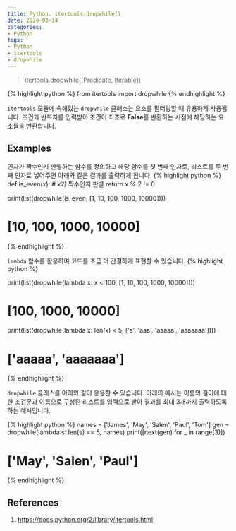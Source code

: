 ```yaml
---
title: Python. itertools.dropwhile()
date: 2020-03-14
categories:
- Python
tags:
- Python
- itertools
- dropwhile
---
```


> itertools.dropwhile([Predicate, Iterable])

{% highlight python %}
from itertools import dropwhile
{% endhighlight %}

`itertools` 모듈에 속해있는 `dropwhile` 클래스는 요소를 필터링할 때 유용하게 사용됩니다. 조건과 반복자를 입력받아 조건이 최초로 **False**를 반환하는 시점에 해당하는 요소들을 반환합니다.

## Examples
인자가 짝수인지 판별하는 함수를 정의하고 해당 함수를 첫 번째 인자로, 리스트를 두 번째 인자로 넣어주면 아래와 같은 결과를 출력하게 됩니다.
{% highlight python %}
def is_even(x): # x가 짝수인지 판별
    return x % 2 != 0

print(list(dropwhile(is_even, [1, 10, 100, 1000, 10000])))
# [10, 100, 1000, 10000]
{% endhighlight %}

`lambda` 함수를 활용하여 코드를 조금 더 간결하게 표현할 수 있습니다. 
{% highlight python %}

print(list(dropwhile(lambda x: x < 100, [1, 10, 100, 1000, 10000])))
# [100, 1000, 10000]

print(list(dropwhile(lambda x: len(x) < 5, ['a', 'aaa', 'aaaaa', 'aaaaaaa'])))
# ['aaaaa', 'aaaaaaa']
{% endhighlight %}

`dropwhile` 클래스를 아래와 같이 응용할 수 있습니다. 아래의 예시는 이름의 길이에 대한 조건문과 이름으로 구성된 리스트를 입력으로 받아 결과를 최대 3개까지 출력하도록 하는 예시입니다.

{% highlight python %}
names = ['James', 'May', 'Salen', 'Paul', 'Tom']
gen = dropwhile(lambda s: len(s) == 5, names)
print([next(gen) for _ in range(3)])
# ['May', 'Salen', 'Paul']
{% endhighlight %}

## References
1. https://docs.python.org/2/library/itertools.html